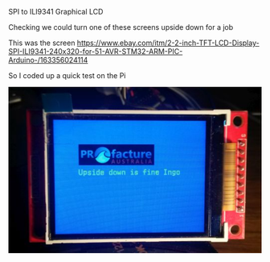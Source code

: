 SPI to ILI9341 Graphical LCD
>
Checking we could turn one of these screens upside down for a job
>
This was the screen
https://www.ebay.com/itm/2-2-inch-TFT-LCD-Display-SPI-ILI9341-240x320-for-51-AVR-STM32-ARM-PIC-Arduino-/163356024114
>
So I coded up a quick test on the Pi
>
![](https://github.com/LdB-ECM/Docs_and_Images/blob/master/Images/upside_down.jpg?raw=true)

